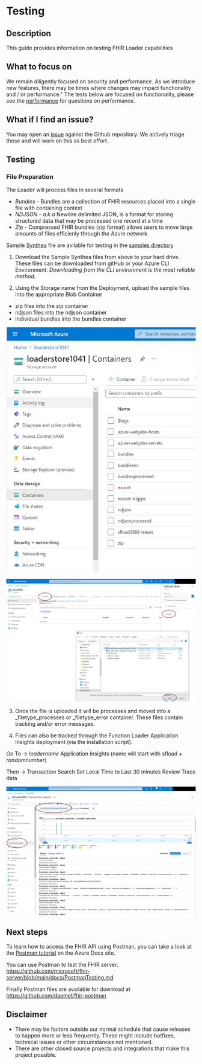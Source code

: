 # Testing

## Description

This guide provides information on testing FHIR Loader capabilities

## What to focus on

We remain diligently focused on security and performance. As we introduce new features, there may be times where changes may impact functionality and / or performance." The tests below are focused on functionality, please see the [performance](./performance.md) for questions on performance.  

## What if I find an issue?

You may open an [issue](https://github.com/microsoft/fhir-loader/issues) against the Github repository. We actively triage these and will work on this as best effort. 

## Testing

### File Preparation 
The Loader will process files in several formats 
- _Bundles_ - Bundles are a collection of FHIR resources placed into a single file with containing context  
- _NDJSON_ - _a.k.a_ Newline delimited JSON, is a format for storing structured data that may be processed one record at a time
- _Zip_ - Compressed FHIR bundles (zip format) allows users to move large amounts of files efficienly through the Azure network

Sample [Synthea](https://github.com/synthetichealth/synthea) file are avilable for testing in the [samples directory](https://github.com/microsoft/fhir-loader/samples)

1) Download the Sample Synthea files from above to your hard drive.  These files can be downloaded from gitHub or your Azure CLI Environment.  _Downloading from the CLI environment is the most reliable method._

2) Using the Storage name from the Deployment, upload the sample files into the appropriate Blob Container 
 - zip files into the zip container
 - ndjson files into the ndjson container 
 - individual bundles into the bundles container

![containers](./images/containers.png)

![upload](./images/upload.png)

3) Once the file is uploaded it will be processes and moved into a _filetype_processes or _filetype_error container.  These files contain tracking and/or error messages.  

4) Files can also be tracked through the Function Loader Application Insights deployment (via the installation script).

Go To -> _loadername_ Application Insights (name will start with sfload + _randomnumber_)

Then -> Transaction Search
Set Local Time to Last 30 minutes 
Review Trace data 

![trace](./images/trace.png)



## Next steps

To learn how to access the FHIR API using Postman, you can take a look at the [Postman tutorial](https://docs.microsoft.com/en-us/azure/healthcare-apis/access-fhir-postman-tutorial) on the Azure Docs site.


You can use Postman to test the FHIR server. https://github.com/microsoft/fhir-server/blob/main/docs/PostmanTesting.md

Finally Postman files are available for download at https://github.com/daemel/fhir-postman


## Disclaimer

- There may be factors outside our normal schedule that cause releases to happen more or less frequently. These might include hotfixes, technical issues or other circumstances not mentioned.
- There are other closed source projects and integrations that make this project possible.